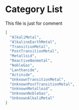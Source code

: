 # Category List

This file is just for comment

```json
[
  "AlkaliMetal",
  "AlkalineEarthMetal",
  "TransitionMetal",
  "PostTransitionMetal",
  "Metalloid",
  "ReactiveNonmetal",
  "NobleGas",
  "Lanthanide",
  "Actinide",
  "UnknownTransitionMetal",
  "UnknownPostTransitionMetal",
  "UnknownMetalloid",
  "UnknownNobleGas",
  "UnknownAlkaliMetal"
]
```

